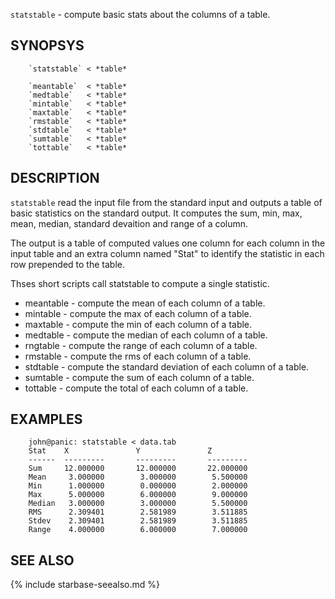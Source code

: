 

`statstable` - compute basic stats about the columns of a table.

SYNOPSYS
--------

```
    `statstable` < *table*

    `meantable`  < *table*
    `medtable`   < *table*
    `mintable`   < *table*
    `maxtable`   < *table*
    `rmstable`   < *table*
    `stdtable`   < *table*
    `sumtable`   < *table*
    `tottable`   < *table*
```

DESCRIPTION
-----------

`statstable` read the input file from the standard input and outputs a 
table of basic statistics on the standard output.  It computes the 
sum, min, max, mean, median, standard devaition and range of a column.

The output is a table of computed values one column for each column in 
the input table and an extra column named "Stat" to identify the 
statistic in each row prepended to the table.

Thses short scripts call statstable to compute a single
statistic.


- meantable    - compute the mean of each column of a table.
- mintable     - compute the max of each column of a table.
- maxtable     - compute the min of each column of a table.
- medtable     - compute the median of each column of a table.
- rngtable     - compute the range of each column of a table.
- rmstable     - compute the rms of each column of a table.
- stdtable     - compute the standard deviation of each column of a table.
- sumtable     - compute the sum of each column of a table.
- tottable     - compute the total of each column of a table.


EXAMPLES
--------

```
    john@panic: statstable < data.tab
    Stat    X               Y               Z        
    ------  ---------       ---------       ---------
    Sum     12.000000       12.000000       22.000000
    Mean     3.000000        3.000000        5.500000
    Min      1.000000        0.000000        2.000000
    Max      5.000000        6.000000        9.000000
    Median   3.000000        3.000000        5.500000
    RMS      2.309401        2.581989        3.511885
    Stdev    2.309401        2.581989        3.511885
    Range    4.000000        6.000000        7.000000
```

SEE ALSO
--------

{% include starbase-seealso.md %}
